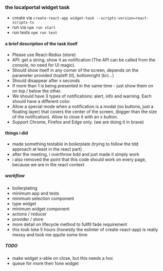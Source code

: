 ### the localportal widget task
- create via ```create-react-app widget-task --scripts-version=react-scripts-ts```
- run via ```npm run start```
- run tests ```npm run test```

#### a brief description of the task itself
- Please use React-Redux (store)
- API: get a string, show it as notification (The API can be called from the console, no need for UI magic).
- Should show itself in any corner of the screen, depends on the parameter provided (topleft (tl), bottomright (br)...)
- Should disappear after x seconds
- If more than 1 is being presented in the same time - just show them on on top / below the other.
- We should have 3 types of notifications: alert, info and warning. Each should have a different color.
- Allow a special mode when a notification is a modal (no buttons, just a floating layer) that covers the center of the screen, (bigger than the size of the notification). Allow to close it with an x button.
- Support Chrome, Firefox and Edge only. (we are doing it in brave)


#### things i did
- made something testable in boilerplate (trying to follow the tdd approach at least in the react part)
- after the meeting, i overthrow bdd and just made it simply work
- i also removed the point that this code should work on every page, because we are in the react context
##### workflow
- boilerplating
- minimum app and tests
- minimum selection component
- type widget
- minimum widget component
- actions / reducer
- provider / store
- more detail on lifecycle method to fullfil fade requirement
- this took loke 5 hours (honestly the eslinter of create-react-app) is really messy and took me qquite some time
##### TODO
- make widget x-able on close, but this needs a hoc
- queue for more then 1one widget


